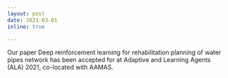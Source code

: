 ```yaml
---
layout: post
date: 2021-03-01
inline: true

---
```

Our paper Deep reinforcement learning for rehabilitation planning of water pipes network has been accepted for at Adaptive and Learning Agents (ALA) 2021, co-located with AAMAS.

